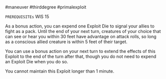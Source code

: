 #maneuver #thirddegree #primalexploit 

`PREREQUISITEs`
WIS 15

As a bonus action, you can expend one Exploit Die to signal your allies to fight as a pack. Until the end of your next turn, creatures of your choice that can see or hear you within 30 feet have advantage on attack rolls, so long as a conscious allied creature is within 5 feet of their target. 

You can use a bonus action on your next turn to extend the effects of this Exploit to the end of the turn after that, though you do not need to expend an Exploit Die when you do so. 

You cannot maintain this Exploit longer than 1 minute.